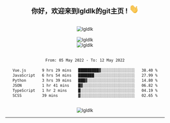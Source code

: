 <div align="center">
<h2> 你好，欢迎来到lgldlk的git主页 ! <img src="https://github.com/lgldlk/lgldlk/blob/main/gifs/Hi.gif" width="30px"></h2>
</div>

<div align="center">
 </br>
 <img src="http://aiitapp.cn:8091/?color=rgba(37,144,118,1)&shadowColor=rgba(12,16,20,1)&fontSize=120&&shadowOffsetX=9&shadowOffsetY=11" height="26px" alt="lgldlk" />
 </br>

   </br>
 <img src="https://github-readme-stats.vercel.app/api?username=lgldlk&show_icons=true&theme=gotham&locale=cn" alt="lgldlk" />
 

</br>

<img  src="http://github-readme-stats.vercel.app/api/top-langs/?username=lgldlk&show_icons=true&theme=gotham&locale=cn&layout=compact" alt="lgldlk"/>  
</br>
</br>

<!--START_SECTION:waka-->

```text
From: 05 May 2022 - To: 12 May 2022

Vue.js       9 hrs 29 mins   █████████▓░░░░░░░░░░░░░░░   38.40 %
JavaScript   6 hrs 54 mins   ███████░░░░░░░░░░░░░░░░░░   27.99 %
Python       3 hrs 39 mins   ███▓░░░░░░░░░░░░░░░░░░░░░   14.80 %
JSON         1 hr 41 mins    █▓░░░░░░░░░░░░░░░░░░░░░░░   06.82 %
TypeScript   1 hr 2 mins     █░░░░░░░░░░░░░░░░░░░░░░░░   04.19 %
SCSS         39 mins         ▓░░░░░░░░░░░░░░░░░░░░░░░░   02.65 %
```

<!--END_SECTION:waka-->

 </br>
  <img src="https://visitor-badge.glitch.me/badge?page_id=lgldlk" alt="lgldlk" />

---

 

